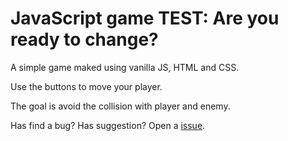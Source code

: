 # JavaScript game TEST: Are you ready to change?

A simple game maked using vanilla JS, HTML and CSS.

Use the buttons to move your player. 

The goal is avoid the collision with player and enemy.

Has find a bug? Has suggestion? Open a [issue](https://github.com/rodolfoghi/change/issues).
